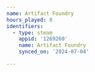 ```yaml
---
name: Artifact Foundry
hours_played: 8
identifiers:
  - type: steam
    appid: '1269260'
    name: Artifact Foundry
    synced_on: '2024-07-04'

---
```

